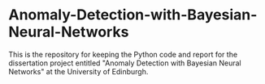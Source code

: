 # Anomaly-Detection-with-Bayesian-Neural-Networks
This is the repository for keeping the Python code and report for the dissertation project entitled "Anomaly Detection with Bayesian Neural Networks" at the University of Edinburgh.
